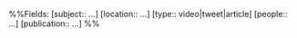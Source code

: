 %%Fields: [subject:: ...] [location:: ...] [type:: video|tweet|article] [people:: ...] [publication:: ...] %%
#